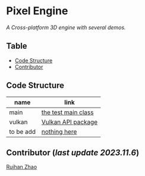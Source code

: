 # Pixel Engine
_A Cross-platform 3D engine with several demos._

## Table
<!-- TOC -->
  * [Code Structure](#code-structure)
  * [Contributor](#contributor)
<!-- TOC -->


## Code Structure
         
| name      | link                                                       |
|-----------|------------------------------------------------------------|
| main      | [the test main class](./src/main.cpp)                      |
| vulkan    | [Vulkan API package](./src/library_support/Graphic/vulkan) |
| to be add | [nothing here]()                                           |

## Contributor (_last update 2023.11.6_)

[Ruihan Zhao](https://github.com/RuihanRZhao/)
